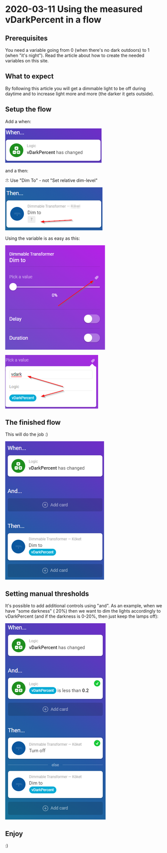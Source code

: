 # 2020-03-11 Using the measured vDarkPercent in a flow

## Prerequisites

You need a variable going from 0 (when there's no dark outdoors) to 1 (when "it's night"). Read the article about how to create the needed variables on this site.

## What to expect

By following this article you will get a dimmable light to be off during daytime and to increase light more and more (the darker it gets outside).

## Setup the flow

Add a when:

![](2020-03-11-08-40-03.png)

and a then:

:!: Use "Dim To" - not "Set relative dim-level"

![dimto](2020-03-11-08-37-54.png)

Using the variable is as easy as this:

![v1](2020-03-11-08-38-13.png)

![v2](2020-03-11-08-38-35.png)

## The finished flow

This will do the job :)

![](2020-03-11-08-39-30.png)

## Setting manual thresholds

It's possible to add additional controls using "and". As an example, when we have "some darkness" ( 20%) then we want to dim the lights accordingly to vDarkPercent (and if the darkness is 0-20%, then just keep the lamps off):

![complexflow](2020-03-11-08-44-10.png)

## Enjoy

:)
